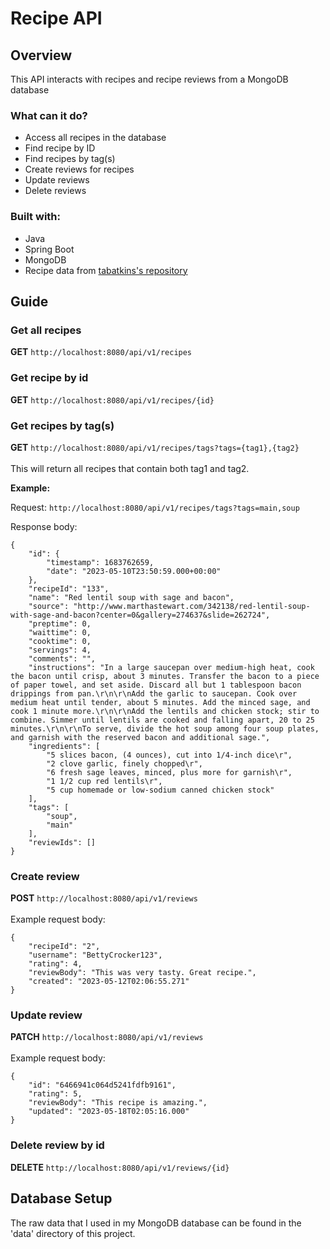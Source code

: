 # Recipe API
## Overview
This API interacts with recipes and recipe reviews from a MongoDB database

### What can it do?
<ul>
  <li>Access all recipes in the database</li>
  <li>Find recipe by ID</li>
  <li>Find recipes by tag(s)</li>
  <li>Create reviews for recipes</li>
  <li>Update reviews</li>
  <li>Delete reviews</li>
</ul>

### Built with:
- Java
- Spring Boot
- MongoDB
- Recipe data from [tabatkins's repository](https://github.com/tabatkins/recipe-db)

## Guide
### Get all recipes
**GET** `http://localhost:8080/api/v1/recipes`

### Get recipe by id
**GET** `http://localhost:8080/api/v1/recipes/{id}`

### Get recipes by tag(s)
**GET** `http://localhost:8080/api/v1/recipes/tags?tags={tag1},{tag2}`
<br><br>
This will return all recipes that contain both tag1 and tag2.

**Example:** 

Request: `http://localhost:8080/api/v1/recipes/tags?tags=main,soup`

Response body:
```
{
    "id": {
        "timestamp": 1683762659,
        "date": "2023-05-10T23:50:59.000+00:00"
    },
    "recipeId": "133",
    "name": "Red lentil soup with sage and bacon",
    "source": "http://www.marthastewart.com/342138/red-lentil-soup-with-sage-and-bacon?center=0&gallery=274637&slide=262724",
    "preptime": 0,
    "waittime": 0,
    "cooktime": 0,
    "servings": 4,
    "comments": "",
    "instructions": "In a large saucepan over medium-high heat, cook the bacon until crisp, about 3 minutes. Transfer the bacon to a piece of paper towel, and set aside. Discard all but 1 tablespoon bacon drippings from pan.\r\n\r\nAdd the garlic to saucepan. Cook over medium heat until tender, about 5 minutes. Add the minced sage, and cook 1 minute more.\r\n\r\nAdd the lentils and chicken stock; stir to combine. Simmer until lentils are cooked and falling apart, 20 to 25 minutes.\r\n\r\nTo serve, divide the hot soup among four soup plates, and garnish with the reserved bacon and additional sage.",
    "ingredients": [
        "5 slices bacon, (4 ounces), cut into 1/4-inch dice\r",
        "2 clove garlic, finely chopped\r",
        "6 fresh sage leaves, minced, plus more for garnish\r",
        "1 1/2 cup red lentils\r",
        "5 cup homemade or low-sodium canned chicken stock"
    ],
    "tags": [
        "soup",
        "main"
    ],
    "reviewIds": []
}
```

### Create review
**POST** `http://localhost:8080/api/v1/reviews`
<br><br>Example request body:
```
{
    "recipeId": "2",
    "username": "BettyCrocker123",
    "rating": 4,
    "reviewBody": "This was very tasty. Great recipe.",
    "created": "2023-05-12T02:06:55.271"
}
```
### Update review
**PATCH** `http://localhost:8080/api/v1/reviews`
<br><br>Example request body:
```
{
    "id": "6466941c064d5241fdfb9161",
    "rating": 5,
    "reviewBody": "This recipe is amazing.",
    "updated": "2023-05-18T02:05:16.000"
}
```

### Delete review by id
**DELETE** `http://localhost:8080/api/v1/reviews/{id}`

## Database Setup
The raw data that I used in my MongoDB database can be found in the 'data' directory of this project.

